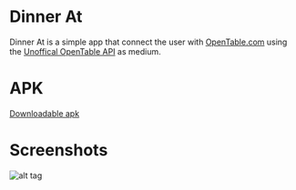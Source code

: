 # Dinner At

Dinner At is a simple app that connect the user with [OpenTable.com](http://www.opentable.com/austin-restaurants)
using the [Unoffical OpenTable API](http://www.opentable.com/austin-restaurants) as medium.

APK
==========
[Downloadable apk](https://drive.google.com/file/d/0B4OiSH6yxBpxendfeDk2aFFsUkU/view?usp=sharing)

Screenshots
==========
![alt tag](http://i.imgur.com/ui0K4zN.png?1)
